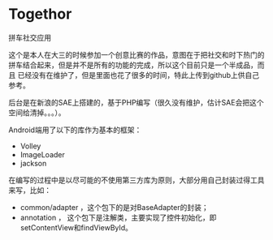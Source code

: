 # Togethor
拼车社交应用

这个是本人在大三的时候参加一个创意比赛的作品，意图在于把社交和时下热门的拼车结合起来，但是并不是所有的功能的完成，所以这个目前只是一个半成品，而且
已经没有在维护了，但是里面也花了很多的时间，特此上传到github上供自己参考。


后台是在新浪的SAE上搭建的，基于PHP编写（很久没有维护，估计SAE会把这个空间给清掉。。。）。

Android端用了以下的库作为基本的框架：
- Volley
- ImageLoader
- jackson

在编写的过程中是以尽可能的不使用第三方库为原则，大部分用自己封装过得工具来写，比如：
- common/adapter ，这个包下的是对BaseAdapter的封装；
- annotation ， 这个包下是注解类，主要实现了控件初始化，即setContentView和findViewById。
